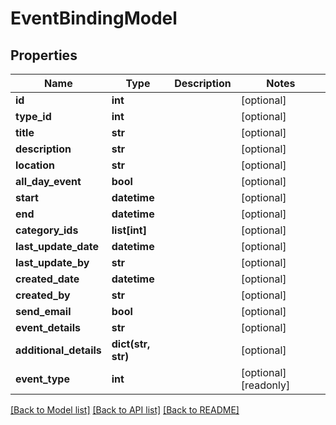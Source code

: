 # EventBindingModel

## Properties
Name | Type | Description | Notes
------------ | ------------- | ------------- | -------------
**id** | **int** |  | [optional] 
**type_id** | **int** |  | [optional] 
**title** | **str** |  | [optional] 
**description** | **str** |  | [optional] 
**location** | **str** |  | [optional] 
**all_day_event** | **bool** |  | [optional] 
**start** | **datetime** |  | [optional] 
**end** | **datetime** |  | [optional] 
**category_ids** | **list[int]** |  | [optional] 
**last_update_date** | **datetime** |  | [optional] 
**last_update_by** | **str** |  | [optional] 
**created_date** | **datetime** |  | [optional] 
**created_by** | **str** |  | [optional] 
**send_email** | **bool** |  | [optional] 
**event_details** | **str** |  | [optional] 
**additional_details** | **dict(str, str)** |  | [optional] 
**event_type** | **int** |  | [optional] [readonly] 

[[Back to Model list]](../README.md#documentation-for-models) [[Back to API list]](../README.md#documentation-for-api-endpoints) [[Back to README]](../README.md)


